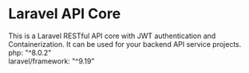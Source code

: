 # Laravel API Core
This is a Laravel RESTful API core with JWT authentication and Containerization. It can be used for your backend API service projects.<br/>
php: "^8.0.2"<br/>
laravel/framework: "^9.19"